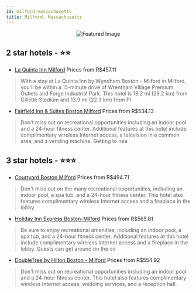 ```yaml
---
id: milford-massachusetts
title: Milford, Massachusetts
---
```


<center><img src="https://i.travelapi.com/hotels/1000000/20000/19100/19011/f3d7db8e_z.jpg" alt="Featured Image" /></center>


##  2 star hotels - ⭐️⭐️

-    [La Quinta Inn Milford](https://us.hurb.com/hotels/milford/la-quinta-inn-milford-JNP-JP986848?cmp=18055) Prices from R$457.11
   > With a stay at La Quinta Inn by Wyndham Boston - Milford in Milford, you'll be within a 15-minute drive of Wrentham Village Premium Outlets and Forge Industrial Park. This hotel is 18.2 mi (29.2 km) from Gillette Stadium and 13.9 mi (22.3 km) from Pl
-    [Fairfield Inn & Suites Boston Milford](https://us.hurb.com/hotels/milford/fairfield-inn-suites-boston-milford-JNP-JP079288?cmp=18055) Prices from R$534.13
   > Don't miss out on recreational opportunities including an indoor pool and a 24-hour fitness center. Additional features at this hotel include complimentary wireless Internet access, a television in a common area, and a vending machine. Getting to nea

##  3 star hotels - ⭐️⭐️⭐️

-    [Courtyard Boston Milford](https://us.hurb.com/hotels/milford/courtyard-boston-milford-JNP-JP307597?cmp=18055) Prices from R$494.71
   > Don't miss out on the many recreational opportunities, including an indoor pool, a spa tub, and a 24-hour fitness center. This hotel also features complimentary wireless Internet access and a fireplace in the lobby.
-    [Holiday Inn Express Boston-Milford](https://us.hurb.com/hotels/milford/holiday-inn-express-boston-milford-JNP-JP186112?cmp=18055) Prices from R$565.81
   > Be sure to enjoy recreational amenities, including an indoor pool, a spa tub, and a 24-hour fitness center. Additional features at this hotel include complimentary wireless Internet access and a fireplace in the lobby. Guests can get around on the co
-    [DoubleTree by Hilton Boston - Milford](https://us.hurb.com/hotels/milford/doubletree-by-hilton-boston-milford-JNP-JP835825?cmp=18055) Prices from R$554.92
   > Don't miss out on recreational opportunities including an indoor pool and a 24-hour fitness center. This hotel also features complimentary wireless Internet access, wedding services, and a reception hall.
